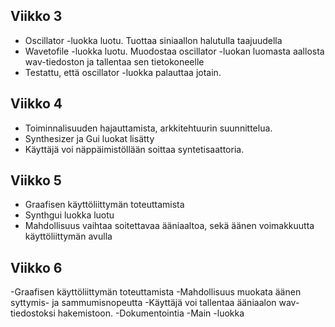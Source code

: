 ## Viikko 3

- Oscillator -luokka luotu. Tuottaa siniaallon halutulla taajuudella
- Wavetofile -luokka luotu. Muodostaa oscillator -luokan luomasta aallosta wav-tiedoston ja tallentaa sen tietokoneelle
- Testattu, että oscillator -luokka palauttaa jotain. 

## Viikko 4

- Toiminnalisuuden hajauttamista, arkkitehtuurin suunnittelua. 
- Synthesizer ja Gui luokat lisätty
- Käyttäjä voi näppäimistöllään soittaa syntetisaattoria.

## Viikko 5 

- Graafisen käyttöliittymän toteuttamista
- Synthgui luokka luotu
- Mahdollisuus vaihtaa soitettavaa ääniaaltoa, sekä äänen voimakkuutta käyttöliittymän avulla

## Viikko 6

-Graafisen käyttöliittymän toteuttamista 
-Mahdollisuus muokata äänen syttymis- ja sammumisnopeutta
-Käyttäjä voi tallentaa ääniaalon wav-tiedostoksi hakemistoon.
-Dokumentointia
-Main -luokka
